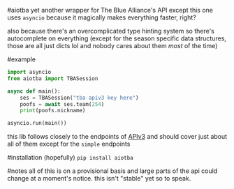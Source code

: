 #aiotba
yet another wrapper for The Blue Alliance's API except this one uses `asyncio` because it magically makes everything 
faster, right?

also because there's an overcomplicated type hinting system so there's autocomplete on everything (except for the season
specific data structures, those are all just dicts lol and nobody cares about them _most_ of the time)

#example
```python
import asyncio
from aiotba import TBASession

async def main():
    ses = TBASession("tba apiv3 key here")
    poofs = await ses.team(254)
    print(poofs.nickname)

asyncio.run(main())
```
this lib follows closely to the endpoints of [APIv3](https://www.thebluealliance.com/apidocs/v3) and should cover just
about all of them except for the `simple` endpoints

#installation
(hopefully) `pip install aiotba`

#notes
all of this is on a provisional basis and large parts of the api could change at a moment's notice. this isn't "stable" 
yet so to speak.
